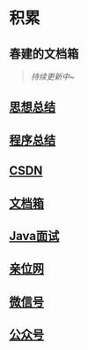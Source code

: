 # 积累


## 春建的文档箱


> _持续更新中~_


## [思想总结](https://www.yangchunjian.com/docbook/#/summary/) 
## [程序总结](https://www.yangchunjian.com/docbook/#/program/)

## [CSDN](https://yangchunjian.blog.csdn.net) 
## [文档箱](#积累) 
## [Java面试](https://javainterview.cn)
## [亲位网](https://dearlocation.com)
## [微信号](https://www.yangchunjian.com/docbook/imgs/dearlocation.jpeg)
## [公众号](https://www.yangchunjian.com/docbook/imgs/qrcode_for_gh_8756901e5b12_344.jpg)

